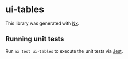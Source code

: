 # ui-tables

This library was generated with [Nx](https://nx.dev).

## Running unit tests

Run `nx test ui-tables` to execute the unit tests via [Jest](https://jestjs.io).
